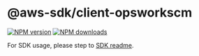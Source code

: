 # @aws-sdk/client-opsworkscm

[![NPM version](https://img.shields.io/npm/v/@aws-sdk/client-opsworkscm/rc.svg)](https://www.npmjs.com/package/@aws-sdk/client-opsworkscm)
[![NPM downloads](https://img.shields.io/npm/dm/@aws-sdk/client-opsworkscm.svg)](https://www.npmjs.com/package/@aws-sdk/client-opsworkscm)

For SDK usage, please step to [SDK readme](https://github.com/aws/aws-sdk-js-v3).
